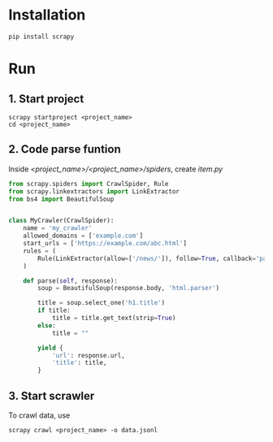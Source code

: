 # Installation
```
pip install scrapy
```

# Run
## 1. Start project
```
scrapy startproject <project_name>
cd <project_name>
```

## 2. Code parse funtion
Inside *<project_name>/<project_name>/spiders*, create *item.py*

```python
from scrapy.spiders import CrawlSpider, Rule
from scrapy.linkextractors import LinkExtractor
from bs4 import BeautifulSoup


class MyCrawler(CrawlSpider):
    name = 'my_crawler'
    allowed_domains = ['example.com']
    start_urls = ['https://example.com/abc.html']
    rules = (
        Rule(LinkExtractor(allow=['/news/']), follow=True, callback='parse'),
    )

    def parse(self, response):
        soup = BeautifulSoup(response.body, 'html.parser')

        title = soup.select_one('h1.title')
        if title:
            title = title.get_text(strip=True)
        else:
            title = ""

        yield {
            'url': response.url,
            'title': title,
        }
```

## 3. Start scrawler
To crawl data, use

```
scrapy crawl <project_name> -o data.jsonl
```


